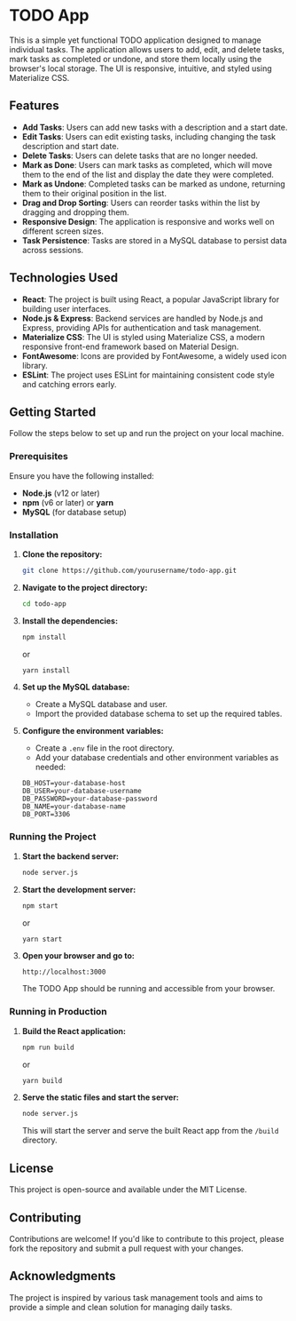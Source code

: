 
# TODO App

This is a simple yet functional TODO application designed to manage individual tasks. The application allows users to add, edit, and delete tasks, mark tasks as completed or undone, and store them locally using the browser's local storage. The UI is responsive, intuitive, and styled using Materialize CSS.

## Features

- **Add Tasks**: Users can add new tasks with a description and a start date.
- **Edit Tasks**: Users can edit existing tasks, including changing the task description and start date.
- **Delete Tasks**: Users can delete tasks that are no longer needed.
- **Mark as Done**: Users can mark tasks as completed, which will move them to the end of the list and display the date they were completed.
- **Mark as Undone**: Completed tasks can be marked as undone, returning them to their original position in the list.
- **Drag and Drop Sorting**: Users can reorder tasks within the list by dragging and dropping them.
- **Responsive Design**: The application is responsive and works well on different screen sizes.
- **Task Persistence**: Tasks are stored in a MySQL database to persist data across sessions.

## Technologies Used

- **React**: The project is built using React, a popular JavaScript library for building user interfaces.
- **Node.js & Express**: Backend services are handled by Node.js and Express, providing APIs for authentication and task management.
- **Materialize CSS**: The UI is styled using Materialize CSS, a modern responsive front-end framework based on Material Design.
- **FontAwesome**: Icons are provided by FontAwesome, a widely used icon library.
- **ESLint**: The project uses ESLint for maintaining consistent code style and catching errors early.

## Getting Started

Follow the steps below to set up and run the project on your local machine.

### Prerequisites

Ensure you have the following installed:

- **Node.js** (v12 or later)
- **npm** (v6 or later) or **yarn**
- **MySQL** (for database setup)

### Installation

1. **Clone the repository:**

   ```bash
   git clone https://github.com/yourusername/todo-app.git
   ```

2. **Navigate to the project directory:**

   ```bash
   cd todo-app
   ```

3. **Install the dependencies:**

   ```bash
   npm install
   ```

   or

   ```bash
   yarn install
   ```

4. **Set up the MySQL database:**

   - Create a MySQL database and user.
   - Import the provided database schema to set up the required tables.

5. **Configure the environment variables:**

   - Create a `.env` file in the root directory.
   - Add your database credentials and other environment variables as needed:

   ```plaintext
   DB_HOST=your-database-host
   DB_USER=your-database-username
   DB_PASSWORD=your-database-password
   DB_NAME=your-database-name
   DB_PORT=3306
   ```

### Running the Project

1. **Start the backend server:**

   ```bash
   node server.js
   ```

2. **Start the development server:**

   ```bash
   npm start
   ```

   or

   ```bash
   yarn start
   ```

3. **Open your browser and go to:**

   ```http://localhost:3000```

   The TODO App should be running and accessible from your browser.

### Running in Production

1. **Build the React application:**

   ```bash
   npm run build
   ```

   or

   ```bash
   yarn build
   ```

2. **Serve the static files and start the server:**

   ```bash
   node server.js
   ```

   This will start the server and serve the built React app from the `/build` directory.

## License

This project is open-source and available under the MIT License.

## Contributing

Contributions are welcome! If you'd like to contribute to this project, please fork the repository and submit a pull request with your changes.

## Acknowledgments

The project is inspired by various task management tools and aims to provide a simple and clean solution for managing daily tasks.
